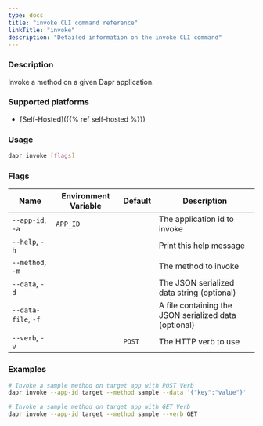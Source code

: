 ```yaml
---
type: docs
title: "invoke CLI command reference"
linkTitle: "invoke"
description: "Detailed information on the invoke CLI command"
---
```


### Description

Invoke a method on a given Dapr application.

### Supported platforms

- [Self-Hosted]({{% ref self-hosted %}})

### Usage

```bash
dapr invoke [flags]
```

### Flags

| Name                | Environment Variable | Default | Description                                           |
| ------------------- | -------------------- | ------- | ----------------------------------------------------- |
| `--app-id`, `-a`    | `APP_ID`             |         | The application id to invoke                          |
| `--help`, `-h`      |                      |         | Print this help message                               |
| `--method`, `-m`    |                      |         | The method to invoke                                  |
| `--data`, `-d`      |                      |         | The JSON serialized data string (optional)            |
| `--data-file`, `-f` |                      |         | A file containing the JSON serialized data (optional) |
| `--verb`, `-v`      |                      | `POST`  | The HTTP verb to use                                  |

### Examples

```bash
# Invoke a sample method on target app with POST Verb
dapr invoke --app-id target --method sample --data '{"key":"value"}'

# Invoke a sample method on target app with GET Verb
dapr invoke --app-id target --method sample --verb GET
```